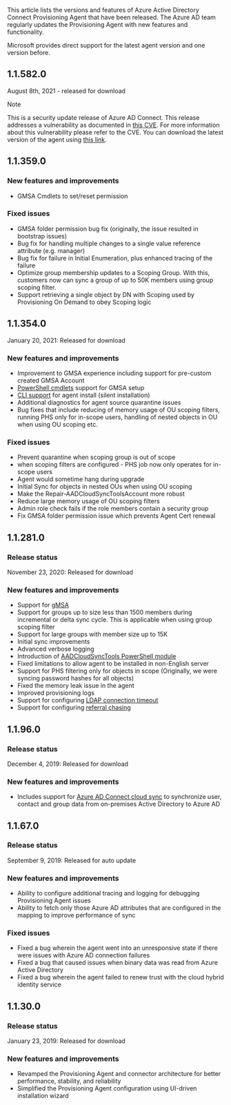 This article lists the versions and features of Azure Active Directory Connect Provisioning Agent that have been released. The Azure AD team regularly updates the Provisioning Agent with new features and functionality. 

Microsoft provides direct support for the latest agent version and one version before.

## 1.1.582.0

August 8th, 2021 - released for download

>[!NOTE] 
>This is a security update release of Azure AD Connect. 
>This release addresses a vulnerability as documented in [this CVE](https://msrc.microsoft.com/update-guide/vulnerability/CVE-2021-36949). For more information about this vulnerability please refer to the CVE.
>You can download the latest version of the agent using [this link](https://download.msappproxy.net/Subscription/d3c8b69d-6bf7-42be-a529-3fe9c2e70c90/Connector/provisioningAgentInstaller).

## 1.1.359.0

### New features and improvements
- GMSA Cmdlets to set/reset permission

### Fixed issues
- GMSA folder permission bug fix (originally, the issue resulted in bootstrap issues)
- Bug fix for handling multiple changes to a single value reference attribute (e.g. manager)
- Bug fix for failure in Initial Enumeration, plus enhanced tracing of the failure
- Optimize group membership updates to a Scoping Group. With this, customers now can sync a group of up to 50K members using group scoping filter. 
- Support retrieving a single object by DN with Scoping used by Provisioning On Demand to obey Scoping logic





## 1.1.354.0

January 20, 2021: Released for download

### New features and improvements
- Improvement to GMSA experience including support for pre-custom created GMSA Account
- [PowerShell cmdlets](../articles/active-directory/cloud-sync/how-to-gmsa-cmdlets.md) support for GMSA setup
- [CLI support](../articles/active-directory/cloud-sync/how-to-install-pshell.md) for agent install (silent installation)
- Additional diagnostics for agent source quarantine issues
- Bug fixes that include reducing of memory usage of OU scoping filters, running PHS only for in-scope users, handling of nested objects in OU when using OU scoping etc. 


### Fixed issues
-	 Prevent quarantine when scoping group is out of scope
-	when scoping filters are configured - PHS job now only operates for in-scope users
-	Agent would sometime hang during upgrade
-	Initial Sync for objects in nested OUs when using OU scoping
-	Make the Repair-AADCloudSyncToolsAccount more robust
-	Reduce large memory usage of OU scoping filters
-	Admin role check fails if the role members contain a security group
-	Fix GMSA folder permission issue which prevents Agent Cert renewal







## 1.1.281.0

### Release status

November 23, 2020: Released for download

### New features and improvements

* Support for [gMSA](../articles/active-directory/cloud-sync/how-to-prerequisites.md#group-managed-service-accounts)
* Support for groups up to size less than 1500 members during incremental or delta sync cycle. This is applicable when using group scoping filter
* Support for large groups with member size up to 15K
* Initial sync improvements
* Advanced verbose logging
* Introduction of [AADCloudSyncTools PowerShell module](../articles/active-directory/cloud-sync/reference-powershell.md)
* Fixed limitations to allow agent to be installed in non-English server
* Support for PHS filtering only for objects in scope (Originally, we were syncing password hashes for all objects)
* Fixed the memory leak issue in the agent
* Improved provisioning logs
* Support for configuring [LDAP connection timeout](../articles/active-directory/cloud-sync/how-to-manage-registry-options.md#configure-ldap-connection-timeout) 
* Support for configuring [referral chasing](../articles/active-directory/cloud-sync/how-to-manage-registry-options.md#configure-referral-chasing) 


## 1.1.96.0

### Release status

December 4, 2019: Released for download

### New features and improvements

* Includes support for [Azure AD Connect cloud sync](../articles/active-directory/cloud-sync/what-is-cloud-sync.md) to synchronize user, contact and group data from on-premises Active Directory to Azure AD


## 1.1.67.0

### Release status

September 9, 2019: Released for auto update

### New features and improvements

* Ability to configure additional tracing and logging for debugging Provisioning Agent issues
* Ability to fetch only those Azure AD attributes that are configured in the mapping to improve performance of sync

### Fixed issues

* Fixed a bug wherein the agent went into an unresponsive state if there were issues with Azure AD connection failures
* Fixed a bug that caused issues when binary data was read from Azure Active Directory
* Fixed a bug wherein the agent failed to renew trust with the cloud hybrid identity service

## 1.1.30.0

### Release status

January 23, 2019: Released for download

### New features and improvements

* Revamped the Provisioning Agent and connector architecture for better performance, stability, and reliability 
* Simplified the Provisioning Agent configuration using UI-driven installation wizard
